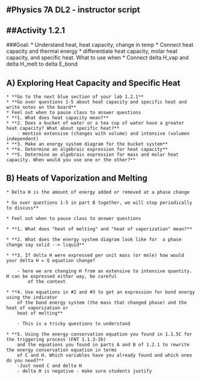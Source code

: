 #Physics 7A DL2 - instructor script
-----------------------
##Activity 1.2.1
-----------------------
###Goal:
	* Understand heat, heat capacity, change in temp
	* Connect heat capacity and thermal energy
	* differentiate heat capacity, molar heat capacity, and specific heat. What to use when
	* Connect delta H_vap and delta H_melt to delta E_bond


## A) Exploring Heat Capacity and Specific Heat
	* **Go to the next blue section of your lab 1.2.1**
	* **Go over questions 1-5 about heat capacity and specific heat and write notes on the board**
	* Feel out when to pause class to answer questions
	* **1. What does heat capacity mean?**
	* **2. Does a bucket of water or a tea cup of water have a greater heat capacity? What about specific heat?**
		- mention extensive (changes with volume) and intensive (volumen independent)
	* **3. Make an energy system diagram for the bucket system**
	* **4. Determine an algebraic expression for heat capacity**
	* **5. Determine an algebraic expression for mass and molar heat capacity. When would you use one or the other?**

## B) Heats of Vaporization and Melting

	* Delta H is the amount of energy added or removed at a phase change

	* Go over questions 1-5 in part B together, we will stop periodically to discuss**

	* Feel out when to pause class to answer questions

	* **1. What does "heat of melting" and "heat of vaporization" mean?**

	* **2. What does the energy system diagram look like for  a phase change say solid --> liquid**

	* **3. If delta H were expressed per unit mass (or mole) how would your delta H = Q equation change?

		- here we are changing H from an extensive to intensive quantity. H can be expressed either way, be careful
			of the context

	* **4. Use equations in #2 and #3 to get an expression for bond energy using the indicator
		of the bond energy system (the mass that changed phase) and the heat of vaporization or
		heat of melting**

		- This is a tricky questions to understand

	* **5. Using the energy conservation equation you found in 1.1.5C for the triggering process (FNT 1.1.3-2b)
		and the equations you found in parts A and B of 1.2.1 to rewrite the energy conservation equation in terms
		of C and H. Which variables have you already found and which ones do you need?**
		-Just need C and delta H
		- delta H is negative - make sure students justify
